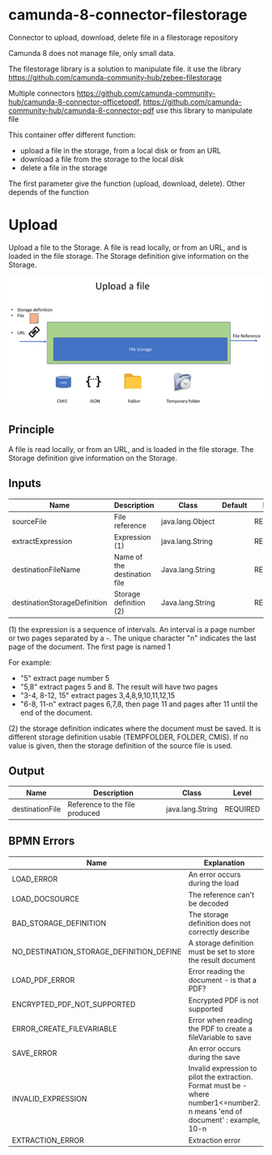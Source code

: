 # camunda-8-connector-filestorage
Connector to upload, download, delete file in a filestorage repository

Camunda 8 does not manage file, only small data.

The filestorage library is a solution to manipulate file. it use the library https://github.com/camunda-community-hub/zebee-filestorage

Multiple connectors https://github.com/camunda-community-hub/camunda-8-connector-officetopdf,  https://github.com/camunda-community-hub/camunda-8-connector-pdf 
use this library to manipulate file

This container offer different function:
* upload a file in the storage, from a local disk or from an URL
* download a file from the storage to the local disk
* delete a file in the storage

The first parameter give the function (upload, download, delete). Other depends of the function

# Upload

Upload a file to the Storage.
A file is read locally, or from an URL, and is loaded in the file storage.
The Storage definition give information on the Storage.

![Upload](doc/upload.png)

## Principle
A file is read locally, or from an URL, and is loaded in the file storage.
The Storage definition give information on the Storage.

## Inputs
| Name                          | Description                   | Class            | Default | Level     |
|-------------------------------|-------------------------------|------------------|---------|-----------|
| sourceFile                    | File reference                | java.lang.Object |         | REQUIRED  |
| extractExpression             | Expression (1)                | java.lang.String |         | REQUIRED  | 
| destinationFileName           | Name of the destination file  | Java.lang.String |         | REQUIRED  |
| destinationStorageDefinition  | Storage definition (2)        | Java.lang.String |         | REQUIRED  |

(1) the expression is a sequence of intervals. An interval is a page number or two pages separated by a -.
The unique character "n" indicates the last page of the document.
The first page is named 1

For example:
* "5" extract page number 5
* "5,8" extract pages 5 and 8. The result will have two pages
* "3-4, 8-12, 15" extract pages 3,4,8,9,10,11,12,15
* "6-8, 11-n" extract pages 6,7,8, then page 11 and pages after 11 until the end of the document.

(2) the storage definition indicates where the document must be saved. It is different
storage definition usable (TEMPFOLDER, FOLDER, CMIS).
If no value is given, then the storage definition of the source file is used.

## Output
| Name             | Description                     | Class            | Level    |
|------------------|---------------------------------|------------------|----------|
| destinationFile  | Reference to the file produced  | java.lang.String | REQUIRED |

## BPMN Errors

| Name                                     | Explanation                                                                                                                                      |
|------------------------------------------|--------------------------------------------------------------------------------------------------------------------------------------------------|
| LOAD_ERROR                               | An error occurs during the load                                                                                                                   |
| LOAD_DOCSOURCE                           | The reference can't be decoded                                                                                                                   |
| BAD_STORAGE_DEFINITION                   | The storage definition does not correctly describe |
| NO_DESTINATION_STORAGE_DEFINITION_DEFINE | A storage definition must be set to store the result document                                                                                    |
| LOAD_PDF_ERROR                           | Error reading the document - is that a PDF?                                                                                                      |
| ENCRYPTED_PDF_NOT_SUPPORTED              | Encrypted PDF is not supported                                                                                                                   |
| ERROR_CREATE_FILEVARIABLE                | Error when reading the PDF to create a fileVariable to save                                                                                      |
| SAVE_ERROR                               | An error occurs during the save                                                                                                                  |
| INVALID_EXPRESSION                       | Invalid expression to pilot the extraction. Format must be <number1>-<number2> where number1<=number2. n means 'end of document' : example, 10-n |
| EXTRACTION_ERROR                         | Extraction error                                                                                                                                 |

